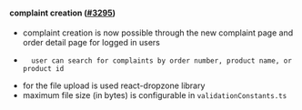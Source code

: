 #### complaint creation ([#3295](https://github.com/shopsys/shopsys/pull/3295))

-   complaint creation is now possible through the new complaint page and order detail page for logged in users
-       user can search for complaints by order number, product name, or product id
-   for the file upload is used react-dropzone library
-   maximum file size (in bytes) is configurable in `validationConstants.ts`
